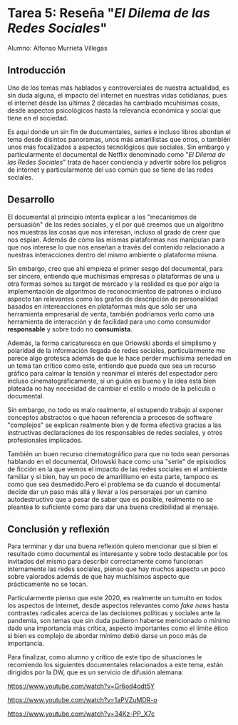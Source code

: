 # Tarea 5: Reseña "*El Dilema de las Redes Sociales*"



Alumno: Alfonso Murrieta Villegas



## Introducción 



Uno de los temas más hablados y controverciales de nuestra actualidad, es sin duda alguna, el impacto del internet en nuestras vidas cotidianas, pues el internet desde las últimas 2 décadas ha cambiado mcuhísimas cosas, desde aspectos psicológicos hasta la relevancia económica y social que tiene en el sociedad. 

Es aquí donde un sin fin de ducumentales, series e incluso libros abordan el tema desde disintos panoramas, unos más amarillistas que otros, o también unos más focalizados a aspectos tecnológicos que sociales. Sin embargo y particularmente el documental de Netflix denominado como "*El Dilema de las Redes Sociales*" trata de hacer conciencia y advertir sobre los peligros de internet y particularmente del uso común que se tiene de las redes sociales.

## Desarrollo 

El documental al principio intenta explicar a los "mecanismos de persuasión" de las redes sociales, y el por qué creemos que un algoritmo nos muestras las cosas que nos interesan, incluso al grado de creer que nos espian. Además de cómo las mismas plataformas nos manipulan para que nos interese lo que nos enseñan a través del contenido relacionado a nuestras interacciones dentro del mismo ambiente o plataforma misma.

Sin embargo, creo que ahí empieza el primer sesgo del documental, para ser sincero, entiendo que muchísimas empresas o plataformas de una u otra formas somos su target de mercado y la realidad es que por algo la implementación de algoritmos de reconocimientos de patrones o incluso aspecto tan relevantes como los grafos de descripción de personalidad basados en intereacciones en plataformas más que sólo ser una herramienta empresarial de venta, también podríamos verlo como una herramienta de interacción y de facilidad para uno como consumidor **responsable** y sobre todo no **consumista**.

Además, la forma caricaturesca en que Orlowski aborda el simplismo y polaridad de la información llegada de redes sociales, particularmente me parece algo grotesca además de que le hace perder muchísima seriedad en un tema tan crítico como este, entiendo que puede que sea un recurso gráfico para calmar la tensión y reanimar el interés del espectador pero incluso cinematográficamente, si un guión es bueno y la idea está bien plateada no hay necesidad de cambiar el estilo o modo de la película o documental.

Sin embargo, no todo es malo realmente, el estupendo trabajo al exponer  conceptos abstractos o que hacen referencia a procesos de software "complejos" se explican realmente bien y de forma efectiva gracias a las instructivas  declaraciones de los responsables de redes sociales, y otros profesionales implicados.

También un buen recurso cinematográfico para que no todo sean personas hablando en el documental, Orlowski hace como una "serie" de episiodios de ficción en la que vemos el impacto de las redes sociales en el ambiente familiar y si bien, hay un poco de amarillismo en esta parte, tampoco es como que sea desmedido.Pero el problema se da cuando el documental decide dar un paso más allá y llevar a los personajes por un camino autodestructivo que a pesar de saber que es posible, realmente no se pleantea lo suficiente como para dar una buena credibilidad al mensaje.



## Conclusión y reflexión

Para terminar y dar una buena reflexión quiero mencionar que si bien el resultado como documental es interesante y sobre todo destacable por los invitados del mismo para describir correctamente como funcionan internamente las redes sociales, pienso que hay muchos aspecto un poco sobre valorados además de que hay muchísimos aspecto que prácticamente no se tocan. 

Particularmente pienso que este 2020, es realmente un tumulto en todos los aspectos de internet, desde aspectos relevantes como *fake news* hasta contrastes radicales acerca de las decisiones políticas y sociales ante la pandemia, son temas que sin duda pudieron haberse mencionado o mínimo dado una importancia más crítica, aspecto importantes como el límite ético si bien es complejo de abordar mínimo debió darse un poco más de importancia.

Para finalizar, como alumno y crítico de este tipo de situaciones le recomiendo los siguientes documentales relacionados a este tema, están dirigidos por la DW, que es un servicio de difusión alemana:

https://www.youtube.com/watch?v=Gr6od4odt5Y

https://www.youtube.com/watch?v=1aPVZuMDR-o

https://www.youtube.com/watch?v=34Kz-PP_X7c